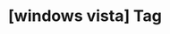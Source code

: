 ---
article_id: 0
description: List of articles under [windows vista] tag.
image: http://huntingbears.com.ve/static/img/site/mstile-310x310.png
layout: tag
slug: windows-vista
title: '[windows vista] Tag'
---